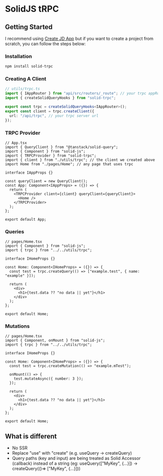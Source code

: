 # SolidJS tRPC

## Getting Started

I recommend using [Create JD App](https://github.com/OrJDev/create-jd-app) but if you want to create a project from scratch, you can follow the steps below:

### Installation

```bash
npm install solid-trpc
```

### Creating A Client

```ts
// utils/trpc.ts
import { IAppRouter } from "api/src/routers/_route"; // your trpc appRouter type
import { createSolidQueryHooks } from "solid-trpc";

export const trpc = createSolidQueryHooks<IAppRouter>();
export const client = trpc.createClient({
  url: "/api/trpc", // your trpc server url
});
```

### TRPC Provider

```tsx
// App.tsx
import { QueryClient } from "@tanstack/solid-query";
import { Component } from "solid-js";
import { TRPCProvider } from "solid-trpc";
import { client } from "./utils/trpc"; // the client we created above
import Home from "./pages/Home"; // any page that uses trpc

interface IAppProps {}

const queryClient = new QueryClient();
const App: Component<IAppProps> = ({}) => {
  return (
    <TRPCProvider client={client} queryClient={queryClient}>
      <Home />
    </TRPCProvider>
  );
};

export default App;
```

### Queries

```tsx
// pages/Home.tsx
import { Component } from "solid-js";
import { trpc } from "../../utils/trpc";

interface IHomeProps {}

const Home: Component<IHomeProps> = ({}) => {
  const test = trpc.createQuery(() => ["example.test", { name: "example" }]);

  return (
    <div>
      <h1>{test.data ?? "no data || yet"}</h1>
    </div>
  );
};

export default Home;
```

### Mutations

```tsx
// pages/Home.tsx
import { Component, onMount } from "solid-js";
import { trpc } from "../../utils/trpc";

interface IHomeProps {}

const Home: Component<IHomeProps> = ({}) => {
  const test = trpc.createMutation(() => "example.mTest");

  onMount(() => {
    test.mutateAsync({ number: 3 });
  });

  return (
    <div>
      <h1>{test.data ?? "no data || yet"}</h1>
    </div>
  );
};

export default Home;
```

## What is different

- No SSR
- Replace "use" with "create" (e.g. useQuery -> createQuery)
- Query paths (key and input) are being treated as Solid Accessor (callback) instead of a string (eg: useQuery(["MyKey", {...}]) -> createQuery(()=> ["MyKey", {...}]))
